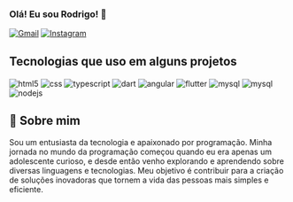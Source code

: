 
### Olá! Eu sou Rodrigo! 👋

[![Gmail](https://img.shields.io/badge/Gmail-D14836?style=for-the-badge&logo=gmail&logoColor=white)](mailto:rodrigogranzotto173@gmail.com)
[![Instagram](https://img.shields.io/badge/Instagram-E4405F?style=for-the-badge&logo=instagram&logoColor=white)](https://www.instagram.com/digueraah/)

## Tecnologias que uso em alguns projetos

<div style="display: inline_block">
 <img align="center" alt="html5" src="https://img.shields.io/badge/HTML5-E34F26?style=for-the-badge&logo=html5&logoColor=white">
  <img align="center" alt="css" src="https://img.shields.io/badge/CSS-239120?&style=for-the-badge&logo=css3&logoColor=white">
  <img align="center" alt="typescript" src="https://img.shields.io/badge/TypeScript-007ACC?style=for-the-badge&logo=typescript&logoColor=white">
  <img align="center" alt="dart" src="https://img.shields.io/badge/Dart-0175C2?style=for-the-badge&logo=dart&logoColor=white">
  <img align="center" alt="angular" src="https://img.shields.io/badge/Angular-DD0031?style=for-the-badge&logo=angular&logoColor=white">
 <img align="center" alt="flutter" src="https://img.shields.io/badge/Flutter-02569B?style=for-the-badge&logo=flutter&logoColor=white">
 <img align="center" alt="mysql" src="https://img.shields.io/badge/MySQL-00000F?style=for-the-badge&logo=mysql&logoColor=white">
 <img align="center" alt="mysql" src="https://img.shields.io/badge/PostgreSQL-316192?style=for-the-badge&logo=postgresql&logoColor=white">
 <img align="center" alt="nodejs" src="https://img.shields.io/badge/Node.js-43853D?style=for-the-badge&logo=node.js&logoColor=white">
</div>

## 🚀 Sobre mim
Sou um entusiasta da tecnologia e apaixonado por programação. Minha jornada no mundo da programação começou quando eu era apenas um adolescente curioso, e desde então venho explorando e aprendendo sobre diversas linguagens e tecnologias. Meu objetivo é contribuir para a criação de soluções inovadoras que tornem a vida das pessoas mais simples e eficiente.

